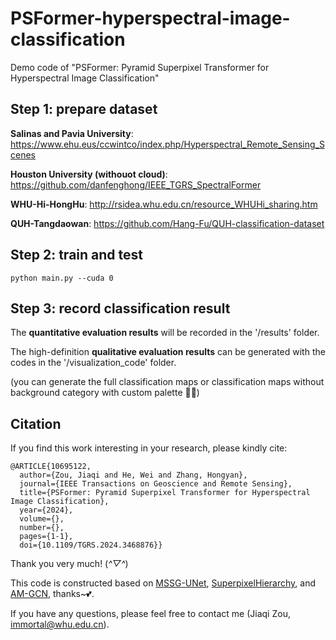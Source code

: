# PSFormer-hyperspectral-image-classification
Demo code of "PSFormer: Pyramid Superpixel Transformer for Hyperspectral Image Classification"

## Step 1: prepare dataset
**Salinas and Pavia University**: https://www.ehu.eus/ccwintco/index.php/Hyperspectral_Remote_Sensing_Scenes

**Houston University (withouot cloud)**: https://github.com/danfenghong/IEEE_TGRS_SpectralFormer

**WHU-Hi-HongHu**: http://rsidea.whu.edu.cn/resource_WHUHi_sharing.htm

**QUH-Tangdaowan**: https://github.com/Hang-Fu/QUH-classification-dataset

## Step 2: train and test
```
python main.py --cuda 0
```
## Step 3: record classification result
The **quantitative evaluation results** will be recorded in the '/results' folder.

The high-definition **qualitative evaluation results** can be generated with the codes in the '/visualization_code' folder. 

(you can generate the full classification maps or classification maps without background category with custom palette 🫡🫡)

## Citation
If you find this work interesting in your research, please kindly cite:
```
@ARTICLE{10695122,
  author={Zou, Jiaqi and He, Wei and Zhang, Hongyan},
  journal={IEEE Transactions on Geoscience and Remote Sensing}, 
  title={PSFormer: Pyramid Superpixel Transformer for Hyperspectral Image Classification}, 
  year={2024},
  volume={},
  number={},
  pages={1-1},
  doi={10.1109/TGRS.2024.3468876}}
```
Thank you very much! (*^▽^*)

This code is constructed based on [MSSG-UNet](https://github.com/qichaoliu/MSSG-UNet), [SuperpixelHierarchy](https://github.com/xingxjtu/SuperpixelHierarchy), and [AM-GCN](https://github.com/zhumeiqiBUPT/AM-GCN), thanks~💕.

If you have any questions, please feel free to contact me (Jiaqi Zou, immortal@whu.edu.cn).
